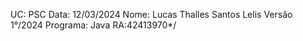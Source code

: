 UC: PSC     Data: 12/03/2024
Nome: Lucas Thalles Santos Lelis      Versão 1°/2024
Programa: Java                        RA:42413970*/
